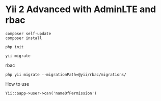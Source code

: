 Yii 2 Advanced with AdminLTE and rbac
===============================
```
composer self-update
composer install
```

```
php init
```

```
yii migrate
```

rbac
```
php yii migrate --migrationPath=@yii/rbac/migrations/
```
How to use
```
Yii::$app->user->can('nameOfPermission')
```